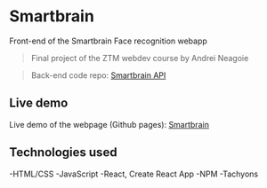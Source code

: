 # Smartbrain

Front-end of the Smartbrain Face recognition webapp

>Final project of the ZTM webdev course by Andrei Neagoie

>Back-end code repo: [Smartbrain API](https://github.com/karluust/smartbrain-api)

## Live demo
Live demo of the webpage (Github pages): [Smartbrain](karluust.github.io/smartbrain/)

## Technologies used
-HTML/CSS
-JavaScript
-React, Create React App
-NPM
-Tachyons
